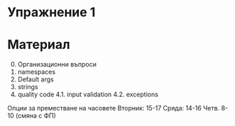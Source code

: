 Упражнение 1
===


Материал
===
0. Организационни въпроси
1. namespaces
2. Default args
3. strings
4. quality code
4.1. input validation
4.2. exceptions



Опции за преместване на часовете
Вторник: 15-17
Сряда: 14-16
Четв. 8-10 (смяна с ФП)
